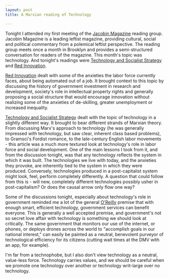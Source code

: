 ```yaml
---
layout: post
title: A Marxian reading of Technology

---
```


Tonight I attended my first meeting of the [Jacobin Magazine] reading group. Jacobin Magazine is a leading leftist magazine, providing cultural, social and political commentary from a polemical leftist perspective. The reading group meets once a month in Brooklyn and provides a semi-structured conversation for readers of the magazine. This month's topic was technology. And tonight's readings were [Technology and Socialist Strategy] and [Red Innovation].

[Red Innovation] dealt with some of the anxieties the labor force currently faces, about being automated out of a job. It brought context to this topic by discussing the history of government investment in research and development, society's role in intellectual property rights and generally proposing a social structure that would encourage innovation without realizing some of the anxieties of de-skilling, greater unemployment or increased inequality.

[Technology and Socialist Strategy] dealt with the topic of technology in a slightly different way. It brought to bear different strands of Marxian theory. From discussing Marx's approach to technology (he was generally impressed with technology, but saw clear, inherent class based problems), to Gramsci's Fordist romance, to the late-century English labor movements - this article was a much more textured look at technology's role in labor force and social development. One of the main lessons I took from it, and from the discussion tonight, was that any technology reflects the system in which it was built. The technologies we live with today, and the anxieties they provoke, are inherently tied to the system in which they were produced. Conversely, technologies produced in a post-capitalist system might look, feel, perform completely differently. A question that could follow from this is - will new, completely different technologies possibly usher in post-capitalism? Or does the causal arrow only flow one way?

Some of the discussions tonight, especially about technology's role in government reminded me a lot of the general [O'Reilly] premise that with enough smart, efficient technology, government services can benefit everyone. This is generally a well accepted premise, and government's not so secret love affair with technology is something we should look at critically. The same government that monitors our use of the internet, or phones, or deploys drones across the world to "accomplish goals in our national interest," can easily be painted as a neutral, benevolent purveyor of technological efficiency for its citizens (cutting wait times at the DMV with an app, for example).

I'm far from a technophobe, but I also don't view technology as a neutral, value-less force. Technology carries values, and we should be careful when we promote one technology over another or technology writ-large over no technology.

[Jacobin Magazine]: https://www.jacobinmag.com/

[Technology and Socialist Strategy]: https://www.jacobinmag.com/2015/04/braverman-gramsci-marx-technology/

[Red Innovation]: https://www.jacobinmag.com/2015/03/socialism-innovation-capitalism-smith/

[O'Reilly]: http://www.thebaffler.com/salvos/the-meme-hustler
